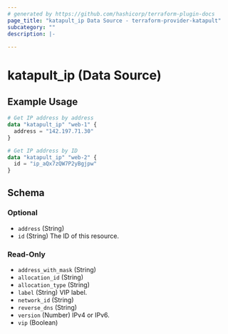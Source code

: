 ```yaml
---
# generated by https://github.com/hashicorp/terraform-plugin-docs
page_title: "katapult_ip Data Source - terraform-provider-katapult"
subcategory: ""
description: |-
  
---
```


# katapult_ip (Data Source)



## Example Usage

```terraform
# Get IP address by address
data "katapult_ip" "web-1" {
  address = "142.197.71.30"
}

# Get IP address by ID
data "katapult_ip" "web-2" {
  id = "ip_aQx7zQW7P2yBgjpw"
}
```

<!-- schema generated by tfplugindocs -->
## Schema

### Optional

- `address` (String)
- `id` (String) The ID of this resource.

### Read-Only

- `address_with_mask` (String)
- `allocation_id` (String)
- `allocation_type` (String)
- `label` (String) VIP label.
- `network_id` (String)
- `reverse_dns` (String)
- `version` (Number) IPv4 or IPv6.
- `vip` (Boolean)


